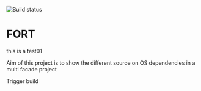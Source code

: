 ![Build status](https://github.com/vbasem/fort/workflows/scan/badge.svg?branch=master)

# FORT

this is a test01

Aim of this project is to show the different source on OS dependencies in a multi facade project

Trigger build

